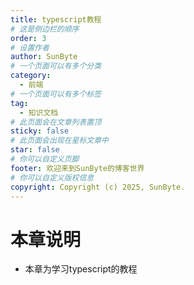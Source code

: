 ```yaml
---
title: typescript教程
# 这是侧边栏的顺序
order: 3
# 设置作者
author: SunByte
# 一个页面可以有多个分类
category:
  - 前端
# 一个页面可以有多个标签
tag: 
  - 知识文档
# 此页面会在文章列表置顶
sticky: false
# 此页面会出现在星标文章中
star: false
# 你可以自定义页脚
footer: 欢迎来到SunByte的博客世界
# 你可以自定义版权信息
copyright: Copyright (c) 2025, SunByte.
---
```


<Catalog />

# 本章说明

- 本章为学习typescript的教程



